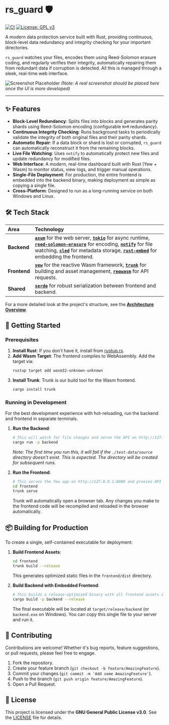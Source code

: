 # rs_guard 🛡️

[![CI](https://github.com/ModerRAS/rs_guard/actions/workflows/ci.yml/badge.svg)](https://github.com/ModerRAS/rs_guard/actions/workflows/ci.yml)
[![License: GPL v3](https://img.shields.io/badge/License-GPLv3-blue.svg)](https://www.gnu.org/licenses/gpl-3.0)

A modern data protection service built with Rust, providing continuous, block-level data redundancy and integrity checking for your important directories.

`rs_guard` watches your files, encodes them using Reed-Solomon erasure coding, and regularly verifies their integrity, automatically repairing them from redundant data if corruption is detected. All this is managed through a sleek, real-time web interface.

![Screenshot Placeholder](./docs/screenshot.png) 
*(Note: A real screenshot should be placed here once the UI is more developed)*

---

## ✨ Features

-   **Block-Level Redundancy**: Splits files into blocks and generates parity shards using Reed-Solomon encoding (configurable `N+M` redundancy).
-   **Continuous Integrity Checking**: Runs background tasks to periodically validate the integrity of both original files and their parity shards.
-   **Automatic Repair**: If a data block or shard is lost or corrupted, `rs_guard` can automatically reconstruct it from the remaining blocks.
-   **Live File Watching**: Uses `notify` to automatically protect new files and update redundancy for modified files.
-   **Web Interface**: A modern, real-time dashboard built with Rust (Yew + Wasm) to monitor status, view logs, and trigger manual operations.
-   **Single-File Deployment**: For production, the entire frontend is embedded into the backend binary, making deployment as simple as copying a single file.
-   **Cross-Platform**: Designed to run as a long-running service on both Windows and Linux.

## 🛠️ Tech Stack

| Area      | Technology                                                                                                  |
| :-------- | :---------------------------------------------------------------------------------------------------------- |
| **Backend** | [**`axum`**](https://crates.io/crates/axum) for the web server, [**`tokio`**](https://crates.io/crates/tokio) for async runtime, [**`reed-solomon-erasure`**](https://crates.io/crates/reed-solomon-erasure) for encoding, [**`notify`**](https://crates.io/crates/notify) for file watching, [**`sled`**](https://crates.io/crates/sled) for metadata storage, [**`rust-embed`**](https://crates.io/crates/rust-embed) for embedding the frontend. |
| **Frontend**  | [**`yew`**](https://crates.io/crates/yew) for the reactive Wasm framework, [**`trunk`**](https://trunkrs.dev/) for building and asset management, [**`reqwasm`**](https://crates.io/crates/reqwasm) for API requests. |
| **Shared**    | [**`serde`**](https://crates.io/crates/serde) for robust serialization between frontend and backend.              |

For a more detailed look at the project's structure, see the [**Architecture Overview**](./docs/architecture.md).

## 🚀 Getting Started

### Prerequisites

1.  **Install Rust**: If you don't have it, install from [rustup.rs](https://rustup.rs/).
2.  **Add Wasm Target**: The frontend compiles to WebAssembly. Add the target via:
    ```bash
    rustup target add wasm32-unknown-unknown
    ```
3.  **Install Trunk**: Trunk is our build tool for the Wasm frontend.
    ```bash
    cargo install trunk
    ```

### Running in Development

For the best development experience with hot-reloading, run the backend and frontend in separate terminals.

1.  **Run the Backend**:
    ```bash
    # This will watch for file changes and serve the API on http://127.0.0.1:3000
    cargo run -p backend
    ```
    *Note: The first time you run this, it will fail if the `./test-data/source` directory doesn't exist. This is expected. The directory will be created for subsequent runs.*

2.  **Run the Frontend**:
    ```bash
    # This serves the Yew app on http://127.0.0.1:8080 and proxies API requests
    cd frontend
    trunk serve
    ```
    Trunk will automatically open a browser tab. Any changes you make to the frontend code will be recompiled and reloaded in the browser automatically.

## 📦 Building for Production

To create a single, self-contained executable for deployment:

1.  **Build Frontend Assets**:
    ```bash
    cd frontend
    trunk build --release
    ```
    This generates optimized static files in the `frontend/dist` directory.

2.  **Build Backend with Embedded Frontend**:
    ```bash
    # This builds a release-optimized binary with all frontend assets included
    cargo build -p backend --release
    ```
    The final executable will be located at `target/release/backend` (or `backend.exe` on Windows). You can copy this single file to your server and run it.

## 🤝 Contributing

Contributions are welcome! Whether it's bug reports, feature suggestions, or pull requests, please feel free to engage.

1.  Fork the repository.
2.  Create your feature branch (`git checkout -b feature/AmazingFeature`).
3.  Commit your changes (`git commit -m 'Add some AmazingFeature'`).
4.  Push to the branch (`git push origin feature/AmazingFeature`).
5.  Open a Pull Request.

## 📜 License

This project is licensed under the **GNU General Public License v3.0**. See the [LICENSE](./LICENSE) file for details.